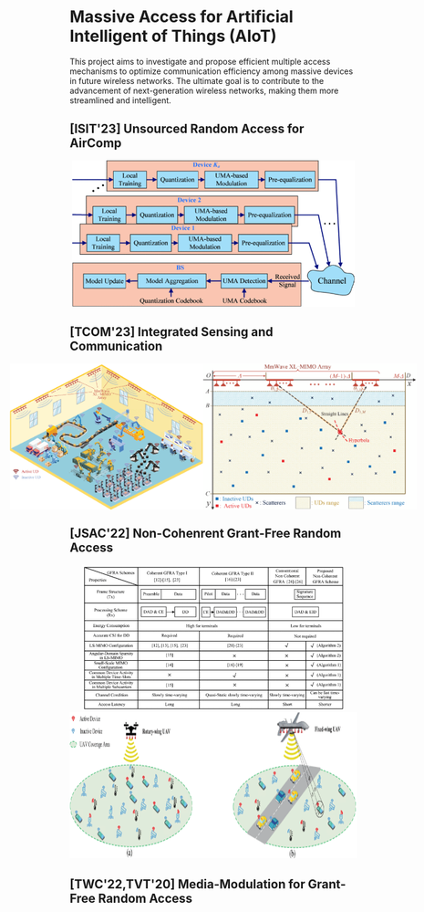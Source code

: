 # Massive Access for Artificial Intelligent of Things (AIoT)

This project aims to investigate and propose efficient multiple access mechanisms to optimize communication efficiency among massive devices in future wireless networks. The ultimate goal is to contribute to the advancement of next-generation wireless networks, making them more streamlined and intelligent.

## [ISIT'23] Unsourced Random Access for AirComp

<div align="center">
  <img src="/Figures/MDAirComp_scheme.gif" height="256" width="auto">
</div>

## [TCOM'23] Integrated Sensing and Communication

<div style="display:flex; justify-content: center;">
  <img src="/Figures/ISAC.gif" height="256" width="auto">
  <img src="/Figures/ISAC_sensing.gif" height="256" width="auto">
</div>

## [JSAC'22] Non-Cohenrent Grant-Free Random Access

<div align="center">
  <img src="/Figures/TableNC.gif" height="256" width="auto">
  <img src="/Figures/UAV-NC.gif" height="256" width="auto">
</div>


## [TWC'22,TVT'20] Media-Modulation for Grant-Free Random Access

